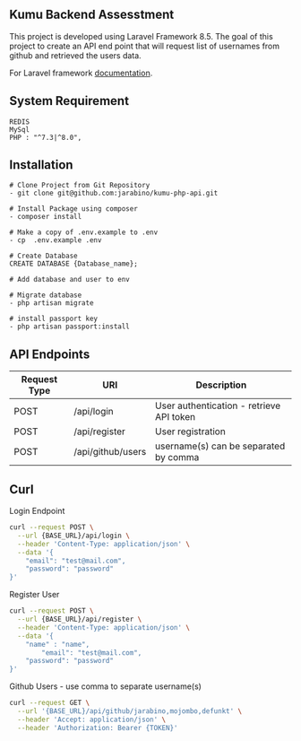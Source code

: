 ## Kumu Backend Assesstment

This project is developed using Laravel Framework 8.5. The goal of this project to create an API end point that will request list of usernames from github and retrieved the users data.

For Laravel framework [documentation](https://laravel.com/docs).
## System Requirement 
```
REDIS
MySql
PHP : "^7.3|^8.0",
```

## Installation 
```
# Clone Project from Git Repository
- git clone git@github.com:jarabino/kumu-php-api.git

# Install Package using composer
- composer install

# Make a copy of .env.example to .env
- cp  .env.example .env

# Create Database
CREATE DATABASE {Database_name};

# Add database and user to env

# Migrate database
- php artisan migrate

# install passport key
- php artisan passport:install

```

## API Endpoints
| Request Type | URI | Description|
| ------ | ------ | ------ |
| POST | /api/login | User authentication - retrieve API token |
| POST | /api/register | User registration|
| POST | /api/github/users | username(s) can be separated by comma 

## Curl
Login Endpoint
```bash
curl --request POST \
  --url {BASE_URL}/api/login \
  --header 'Content-Type: application/json' \
  --data '{
    "email": "test@mail.com",
    "password": "password"
}'
```

Register User
```bash
curl --request POST \
  --url {BASE_URL}/api/register \
  --header 'Content-Type: application/json' \
  --data '{
    "name" : "name",
		"email": "test@mail.com",
    "password": "password"
}'
```
Github Users - use comma to separate username(s)
```bash
curl --request GET \
  --url '{BASE_URL}/api/github/jarabino,mojombo,defunkt' \
  --header 'Accept: application/json' \
  --header 'Authorization: Bearer {TOKEN}'
```
